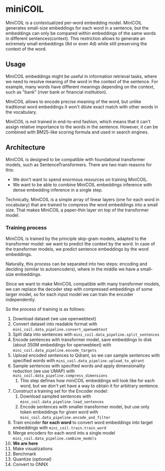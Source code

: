 
# miniCOIL

MiniCOIL is a contextualized per-word embedding model.
MiniCOIL generates small-size embeddings for each word in a sentence, but the embeddings can only be compared within 
embeddings of the same words in different sentences(context). 
This restriction allows to generate an extremely small embeddings (8d or even 4d) while still preserving the context of the word.

## Usage

MiniCOIL embeddings might be useful in information retrieval tasks, where we need to resolve meaning of the word in the context of the sentence.
For example, many words have different meanings depending on the context, such as "bank" (river bank or financial institution).

MiniCOIL allows to encode precise meaning of the word, but unlike traditional word embeddings it won't dilute exact match with other words in the vocabulary.

MiniCOIL is not trained in end-to-end fashion, which means that it can't assign relative importance to the words in the sentence.
However, it can be combined with BM25-like scoring formula and used in search engines.

## Architecture

MiniCOIL is designed to be compatible with foundational transformer models, such as SentenceTransformers.
There are two main reasons for this:

- We don't want to spend enormous resources on training MiniCOIL.
- We want to be able to combine MiniCOIL embeddings inference with dense embedding inference in a single step.

Technically, MiniCOIL is a simple array of linear layers (one for each word in vocabulary) that are trained 
to compress the word embeddings into a small size. That makes MiniCOIL a paper-thin layer on top of the transformer model.

### Training process

MiniCOIL is trained by the principle skip-gram models, adapted to the transformer model: we want to predict the context by the word.
In case of the transformer models, we predict sentence embeddings by the word embeddings.

Naturally, this process can be separated into two steps: encoding and deciding (similar to autoencoders), where in the middle we have a small-size embeddings.

Since we want to make MiniCOIL compatible with many transformer models, we can replace the decoder step with compressed embeddings of some larger model,
so for each input model we can train the encoder independently.

So the process of training is as follows:

1. Download dataset (we use openwebtext)
2. Convert dataset into readable format with `mini_coil.data_pipeline.convert_openwebtext`
3. Split data into sentences with `mini_coil.data_pipeline.split_sentences`
4. Encode sentences with transformer model, save embeddings to disk (about 350M embeddings for openwebtext) with `mini_coil.data_pipeline.encode_targets`
5. Upload encoded sentences to Qdrant, so we can sample sentences with specified words with `mini_coil.data_pipeline.upload_to_qdrant`
6. Sample sentences with specified words and apply dimensionality reduction (we use UMAP) with `mini_coil.data_pipeline.compress_dimensions`
   1. This step defines how miniCOIL embeddings will look like for each word, but we don't yet have a way to obtain it for arbitrary sentence.
7. Construct a training set for the Encoder model:
   1. Download sampled sentences with `mini_coil.data_pipeline.load_sentences`
   2. Encode sentences with smaller transformer model, but use only token embeddings for given word with `mini_coil.data_pipeline.encode_and_filter`
8. Train encoder **for each word** to convert word embeddings into target embeddings with `mini_coil.train.train_word`
9. Merge encoders for each word into a single model `mini_coil.data_pipeline.combine_models`
10. **We are here**
11. Make visualizations
12. Benchmark
13. Quantize (optional)
14. Convert to ONNX



